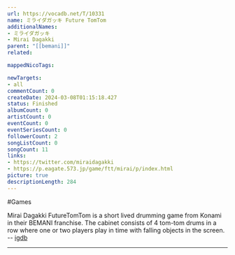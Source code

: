 ```yaml
---
url: https://vocadb.net/T/10331
name: ミライダガッキ Future TomTom
additionalNames: 
- ミライダガッキ
- Mirai Dagakki
parent: "[[bemani]]"
related:

mappedNicoTags:

newTargets:
- all
commentCount: 0
createDate: 2024-03-08T01:15:18.427
status: Finished
albumCount: 0
artistCount: 0
eventCount: 0
eventSeriesCount: 0
followerCount: 2
songListCount: 0
songCount: 11
links: 
- https://twitter.com/miraidagakki
- https://p.eagate.573.jp/game/ftt/mirai/p/index.html
picture: true
descriptionLength: 284
---
```


#Games

Mirai Dagakki FutureTomTom is a short lived drumming game from Konami in their BEMANI franchise. The cabinet consists of 4 tom-tom drums in a row where one or two players play in time with falling objects in the screen.
-- [igdb](https://www.igdb.com/games/mirai-dagakki-futuretomtom)

---

